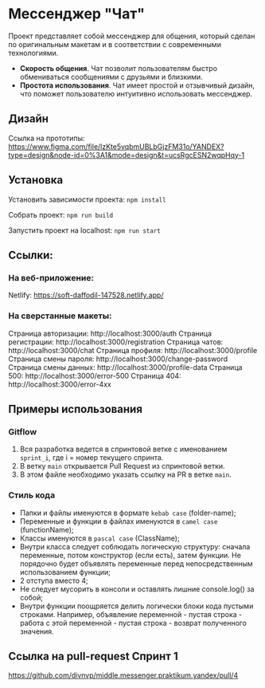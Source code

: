 
# Мессенджер "Чат"

Проект представляет собой мессенджер для общения, который сделан по оригинальным макетам и в соответствии с современными технологиями.

- **Скорость общения**. Чат позволит пользователям быстро обмениваться сообщениями с друзьями и близкими.
- **Простота использования**. Чат имеет простой и отзывчивый дизайн, что поможет пользователю интуитивно использовать мессенджер.

## Дизайн
Ссылка на прототипы: https://www.figma.com/file/lzKte5vqbmUBLbGjzFM31o/YANDEX?type=design&node-id=0%3A1&mode=design&t=ucsRgcESN2wqpHqy-1

## Установка
Установить зависимости проекта: `npm install`

Собрать проект: `npm run build`

Запустить проект на localhost: `npm run start`

## Ссылки:

### На веб-приложение:

Netlify: https://soft-daffodil-147528.netlify.app/

### На сверстанные макеты:

Страница авторизации: http://localhost:3000/auth
Страница регистрации: http://localhost:3000/registration
Страница чатов: http://localhost:3000/chat
Страница профиля: http://localhost:3000/profile
Страница смены пароля: http://localhost:3000/change-password
Страница смены данных: http://localhost:3000/profile-data
Страница 500: http://localhost:3000/error-500
Страница 404: http://localhost:3000/error-4xx

## Примеры использования

### Gitflow

1. Вся разработка ведется в спринтовой ветке с именованием `sprint_i`, где i = номер текущего спринта.
2. В ветку `main` открывается Pull Request из спринтовой ветки.
3. В этом файле необходимо указать ссылку на PR в ветке `main`.

### Стиль кода

- Папки и файлы именуются в формате `kebab case` (folder-name);
- Переменные и функции в файлах именуются в `camel case` (functionName);
- Классы именуются в `pascal case` (ClassName);
- Внутри класса следует соблюдать логическую структуру: сначала переменные, потом конструктор (если есть), затем функции. Не порядочно будет объявлять переменные перед непосредственным использованием функции;
- 2 отступа вместо 4;
- Не следует мусорить в консоли и оставлять лишние console.log() за собой;
- Внутри функции поощряется делить логически блоки кода пустыми строками. Например, объявление переменной - пустая строка - работа с этой переменной - пустая строка - возврат полученного значения.

## Ссылка на pull-request Спринт 1

https://github.com/divnvp/middle.messenger.praktikum.yandex/pull/4

